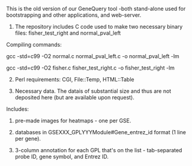 This is the old version of our GeneQuery tool -both stand-alone used for bootstrapping and other applications, and web-server. 

1. The repository includes C code used to make two necessary binary files: fisher_test_right and normal_pval_left

Compiling commands: 

gcc -std=c99 -O2 normal.c normal_pval_left.c -o normal_pval_left -lm

gcc -std=c99 -O2 fisher.c   fisher_test_right.c  -o fisher_test_right  -lm

2. Perl requirements: CGI, File::Temp, HTML::Table

3. Necessary data. The datais  of substantial size and thus are not deposited here (but are available upon request). 

Includes:

1) pre-made images for heatmaps - one per GSE.
	
2) databases in GSEXXX_GPLYYY<tab>Module#<tab>Gene_entrez_id format (1 line per gene). 
	
3) 3-column annotation for each GPL that's on the list - tab-separated probe ID, gene symbol, and Entrez ID. 

